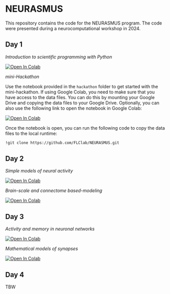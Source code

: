 # NEURASMUS

This repository contains the code for the NEURASMUS program. The code were presented during a neurocomputational workshop in 2024.

## Day 1

*Introduction to scientific programming with Python*

<a target="_blank" href="https://colab.research.google.com/github/FLClab/NEURASMUS/blob/main/python-introduction.ipynb">
  <img src="https://colab.research.google.com/assets/colab-badge.svg" alt="Open In Colab"/>
</a>

*mini-Hackathon*

Use the notebook provided in the `hackathon` folder to get started with the mini-hackathon. If using Google Colab, you need to make sure that you have access to the data files. You can do this by mounting your Google Drive and copying the data files to your Google Drive. Optionally, you can also use the following link to open the notebook in Google Colab:

<a target="_blank" href="https://colab.research.google.com/github/FLClab/NEURASMUS/blob/main/hackathon/notebooks/calcium-analysis.ipynb">
  <img src="https://colab.research.google.com/assets/colab-badge.svg" alt="Open In Colab"/>
</a>

Once the notebook is open, you can run the following code to copy the data files to the local runtime:

```bash
!git clone https://github.com/FLClab/NEURASMUS.git
```

## Day 2

*Simple models of neural activity*

<a target="_blank" href="https://colab.research.google.com/github/FLClab/NEURASMUS/blob/main/Neurasmus_Model_Neural_Activity.ipynb">
  <img src="https://colab.research.google.com/assets/colab-badge.svg" alt="Open In Colab"/>
</a>

*Brain-scale and connectome based-modeling*

<a target="_blank" href="https://colab.research.google.com/github/FLClab/NEURASMUS/blob/main/neurasmus_graph_theory.ipynb">
  <img src="https://colab.research.google.com/assets/colab-badge.svg" alt="Open In Colab"/>
</a>

## Day 3

*Activity and memory in neuronal networks*

<a target="_blank" href="https://colab.research.google.com/github/FLClab/NEURASMUS/blob/main/neurasmus_dynamical_networks.ipynb">
  <img src="https://colab.research.google.com/assets/colab-badge.svg" alt="Open In Colab"/>
</a>

*Mathematical models of synapses*

<a target="_blank" href="https://colab.research.google.com/github/FLClab/NEURASMUS/blob/main/Neurasmus_synapse.ipynb">
  <img src="https://colab.research.google.com/assets/colab-badge.svg" alt="Open In Colab"/>
</a>

## Day 4

TBW
